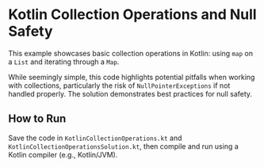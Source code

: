 # Kotlin Collection Operations and Null Safety

This example showcases basic collection operations in Kotlin: using `map` on a `List` and iterating through a `Map`.

While seemingly simple, this code highlights potential pitfalls when working with collections, particularly the risk of `NullPointerExceptions` if not handled properly.  The solution demonstrates best practices for null safety.

## How to Run

Save the code in `KotlinCollectionOperations.kt` and `KotlinCollectionOperationsSolution.kt`, then compile and run using a Kotlin compiler (e.g., Kotlin/JVM).
